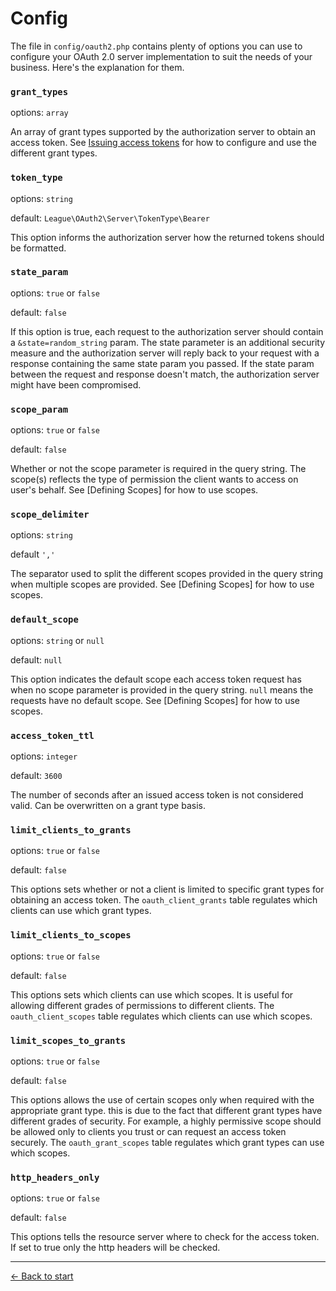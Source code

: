 # Config

The file in `config/oauth2.php` contains plenty of options you can use to configure your OAuth 2.0 server implementation to suit the needs of your business. Here's the explanation for them.

### `grant_types`
options: `array`

An array of grant types supported by the authorization server to obtain an access token. See [Issuing access tokens](https://github.com/lucadegasperi/oauth2-server-laravel/wiki#authorization-server) for how to configure and use the different grant types.

### `token_type`
options: `string`

default: `League\OAuth2\Server\TokenType\Bearer`

This option informs the authorization server how the returned tokens should be formatted.

### `state_param`
options: `true` or `false`

default: `false`

If this option is true, each request to the authorization server should contain a `&state=random_string` param. The state parameter is an additional security measure and the authorization server will reply back to your request with a response containing the same state param you passed. If the state param between the request and response doesn't match, the authorization server might have been compromised.

### `scope_param`
options: `true` or `false`

default: `false`

Whether or not the scope parameter is required in the query string. The scope(s) reflects the type of permission the client wants to access on user's behalf. See [Defining Scopes] for how to use scopes.


### `scope_delimiter`
options: `string`

default `','`

The separator used to split the different scopes provided in the query string when multiple scopes are provided. See [Defining Scopes] for how to use scopes.


### `default_scope`
options: `string` or `null`

default: `null`

This option indicates the default scope each access token request has when no scope parameter is provided in the query string. `null` means the requests have no default scope. See [Defining Scopes] for how to use scopes.


### `access_token_ttl`
options: `integer`

default: `3600`

The number of seconds after an issued access token is not considered valid. Can be overwritten on a grant type basis.

### `limit_clients_to_grants`
options: `true` or `false`

default: `false`

This options sets whether or not a client is limited to specific grant types for obtaining an access token. The `oauth_client_grants` table regulates which clients can use which grant types.

### `limit_clients_to_scopes`
options: `true` or `false`

default: `false`

This options sets which clients can use which scopes. It is useful for allowing different grades of permissions to different clients. The `oauth_client_scopes` table regulates which clients can use which scopes.

### `limit_scopes_to_grants`
options: `true` or `false`

default: `false`

This options allows the use of certain scopes only when required with the appropriate grant type. this is due to the fact that different grant types have different grades of security. For example, a highly permissive scope should be allowed only to clients you trust or can request an access token securely.
The `oauth_grant_scopes` table regulates which grant types can use which scopes.

### `http_headers_only`
options: `true` or `false`

default: `false`

This options tells the resource server where to check for the access token. If set to true only the http headers will be checked.

---

[&larr; Back to start](../README.md)
